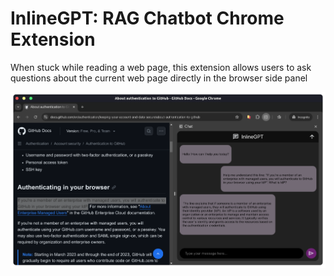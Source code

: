 # InlineGPT: RAG Chatbot Chrome Extension

When stuck while reading a web page, this extension allows users to ask questions about the current web page directly in the browser side panel

![RAG Chatbot](/screenshot.png)
